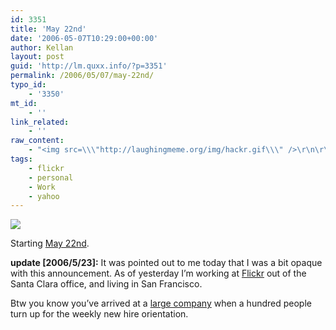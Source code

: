 ```yaml
---
id: 3351
title: 'May 22nd'
date: '2006-05-07T10:29:00+00:00'
author: Kellan
layout: post
guid: 'http://lm.quxx.info/?p=3351'
permalink: /2006/05/07/may-22nd/
typo_id:
    - '3350'
mt_id:
    - ''
link_related:
    - ''
raw_content:
    - "<img src=\\\"http://laughingmeme.org/img/hackr.gif\\\" />\r\n\r\nStarting [May 22nd](http://flickr.com/photos/straup/138407598/).\r\n\r\n**update [2006/5/23]:**  It was pointed out to me today that I was a bit opaque with this announcement.  As of yesterday I\\'m working at [Flickr](http://flickr.com) out of the Santa Clara office, and living in San Francisco.\r\n\r\nBtw you know you\\'ve arrived at a [large company](http://yahoo.com) when a hundred people turn up for the weekly new hire orientation."
tags:
    - flickr
    - personal
    - Work
    - yahoo
---
```


![](http://laughingmeme.org/img/hackr.gif)

Starting [May 22nd](http://flickr.com/photos/straup/138407598/).

**update [2006/5/23]:** It was pointed out to me today that I was a bit opaque with this announcement. As of yesterday I’m working at [Flickr](http://flickr.com) out of the Santa Clara office, and living in San Francisco.

Btw you know you’ve arrived at a [large company](http://yahoo.com) when a hundred people turn up for the weekly new hire orientation.
